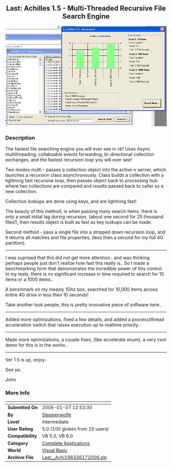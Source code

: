 ﻿<div align="center">

## Last: Achilles 1\.5 \- Multi\-Threaded Recursive File Search Engine

<img src="PIC200512111122595145.gif">
</div>

### Description

The fastest file searching engine you will ever see in vb! Uses Async multithreading, collabsable events forwarding, bi-directional collection exchanges, and the fastest recursion loop you will ever see!

Two modes multi - passes a collection object into the active-x server, which launches a recursion class asynchronously. Class builds a collection with a lightning fast recursive loop, then passes object back to processing hub where two collections are compared and results passed back to caller as a new collection.

Collection lookups are done using keys, and are lightning fast!

The beauty of this method, is when passing many search items, there is only a small initial lag during recursion, (about one second for 25 thousand files!), then results object is built as fast as key lookups can be made.

Second method - pass a single file into a stripped down recursion loop, and it returns all matches and file properties, (less then a second for my full 4G partition).

----

I was suprised that this did not get more attention.. and was thinking perhaps people just don't realize how fast this really is.. So I made a benchmarking form that demonstrates the incredible power of this control. In my tests, there is no significant increase in time required to search for 10 items or a 1000 items..

A benchmark on my measly 1Ghz box, searched for 10,000 items across entire 4G drive in less then 10 seconds!

Take another look people, this is pretty innovative piece of software here..

----

Added more optimizations, fixed a few details, and added a process/thread acceleration switch that raises execution up to realtime priority.

----

Made more optimizations, a couple fixes, (like accelerate enum), a very cool demo for this is in the works..

----

Ver 1.5 is up, enjoy..

See ya..

John
 
### More Info
 


<span>             |<span>
---                |---
**Submitted On**   |2006-01-07 12:53:30
**By**             |[Steppenwolfe](https://github.com/Planet-Source-Code/PSCIndex/blob/master/ByAuthor/steppenwolfe.md)
**Level**          |Intermediate
**User Rating**    |5.0 (100 globes from 20 users)
**Compatibility**  |VB 5\.0, VB 6\.0
**Category**       |[Complete Applications](https://github.com/Planet-Source-Code/PSCIndex/blob/master/ByCategory/complete-applications__1-27.md)
**World**          |[Visual Basic](https://github.com/Planet-Source-Code/PSCIndex/blob/master/ByWorld/visual-basic.md)
**Archive File**   |[Last\_\_Achi196336172006\.zip](https://github.com/Planet-Source-Code/steppenwolfe-last-achilles-1-5-multi-threaded-recursive-file-search-engine__1-63601/archive/master.zip)








